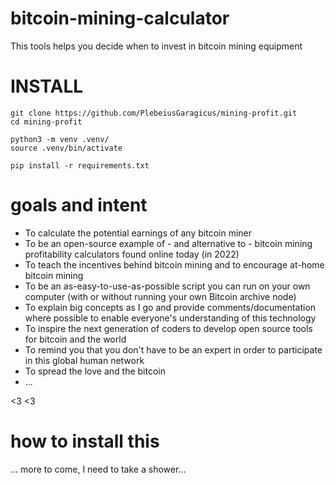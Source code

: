 # bitcoin-mining-calculator
This tools helps you decide when to invest in bitcoin mining equipment

# INSTALL
```
git clone https://github.com/PlebeiusGaragicus/mining-profit.git
cd mining-profit

python3 -m venv .venv/
source .venv/bin/activate

pip install -r requirements.txt
```



# goals and intent
- To calculate the potential earnings of any bitcoin miner
- To be an open-source example of - and alternative to - bitcoin mining profitability calculators found online today (in 2022)
- To teach the incentives behind bitcoin mining and to encourage at-home bitcoin mining
- To be an as-easy-to-use-as-possible script you can run on your own computer (with or without running your own Bitcoin archive node)
- To explain big concepts as I go and provide comments/documentation where possible to enable everyone's understanding of this technology
- To inspire the next generation of coders to develop open source tools for bitcoin and the world
- To remind you that you don't have to be an expert in order to participate in this global human network
- To spread the love and the bitcoin
- ...

<3 <3

# how to install this

... more to come, I need to take a shower...
